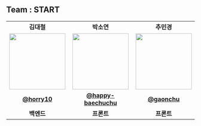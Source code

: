 
## Team : START
<table>
    <tr>
    <td align="center"><strong>김대철</strong></td>
    <td align="center"><strong>박소연</strong></td>
    <td align="center"><strong>추민경</strong></td>

  </tr>

  <tr>
    <td align="center"><a href="https://github.com/horry10"><img src="https://avatars.githubusercontent.com/u/69677984?v=4" width="150px;" alt="">
    <td align="center"><a href="https://github.com/happy-baechuchu"><img src="https://avatars.githubusercontent.com/u/134986794?v=4" width="150px;" alt="">
    <td align="center"><a href="https://github.com/gaonchu"><img src="https://github.com/Newstart-mtvs/.github/assets/134986794/27b2b845-8c80-4594-aa95-8f0059b2e6e4" width=150px; alt="">





  </tr>
  <tr>
     <td align="center"><a href="https://github.com/horry10"><b>@horry10</b></td>
    <td align="center"><a href="https://github.com/happy-baechuchu"><b>@happy-baechuchu</b></td>
    <td align="center"><a href="https://github.com/gaonchu"><b>@gaonchu</b></td>

  </tr>

   <tr>
    <td align="center"><strong>백엔드</strong></td>
    <td align="center"><strong>프론트</strong></td>
    <td align="center"><strong>프론트</strong></td>

  </tr>
</table>
<br>
